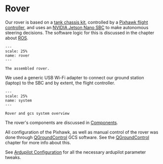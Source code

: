# Rover

Our rover is based on a [tank chassis kit](https://www.seeedstudio.com/TS100-shock-absorber-tank-chassis-with-track-and-DC-geared-motors-Kit-p-4107.html), controlled by a [Pixhawk flight controller](https://docs.px4.io/v1.9.0/en/flight_controller/pixhawk.html), and uses an [NVIDIA Jetson Nano SBC](https://developer.nvidia.com/embedded/jetson-nano-developer-kit) to make autonomous steering decisions. The software logic for this is discussed in the chapter about [ROS](../ros/README).

```{figure} media/rover-cropped.jpg
---
scale: 25%
name: rover
---

The assembled rover.
```

We used a generic USB Wi-Fi adapter to connect our ground station (laptop) to the SBC and by extent, the flight controller. 

```{figure} media/system-diagram.png
---
scale: 25%
name: system
---

Rover and gcs system overview
```

The rover's components are discussed in [Components](components.md).

All configuration of the Pixhawk, as well as manual control of the rover was done through [QGroundControl](http://qgroundcontrol.com/) GCS software. See the [QGroundControl](qgroundcontrol.md) chapter for more info about this. 

See [Ardupilot Configuration](ardupilot-config.md) for all the necessary ardupilot parameter tweaks.
